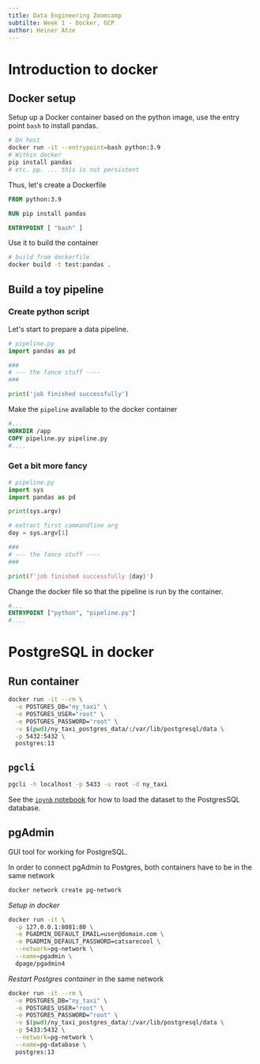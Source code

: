 ```yaml
---
title: Data Engineering Zoomcamp
subtilte: Week 1 - Docker, GCP
author: Heiner Atze
---
```


# Introduction to docker

## Docker setup

Setup up a Docker container based on the python image, use the entry point `bash` to install pandas.

``` bash
# On host
docker run -it --entrypoint=bash python:3.9
# Within docker
pip install pandas 
# etc. pp. ... this is not persistent
```

Thus, let's create a Dockerfile

``` dockerfile
FROM python:3.9

RUN pip install pandas

ENTRYPOINT [ "bash" ]
```

Use it to build the container

``` bash
# build from dockerfile
docker build -t test:pandas .
```

## Build a toy pipeline

### Create python script

Let's start to prepare a data pipeline.

``` python
# pipeline.py
import pandas as pd

###
# --- the fance stuff ----
###

print('job finished successfully')
```

Make the `pipeline` available to the docker container

``` dockerfile
#...
WORKDIR /app
COPY pipeline.py pipeline.py
#....
```

### Get a bit more fancy

``` python
# pipeline.py
import sys
import pandas as pd

print(sys.argv)

# extract first commandline arg
day = sys.argv[1]

###
# --- the fance stuff ----
###

print(f'job finished successfully {day}')
```

Change the docker file so that the pipeline is run by the container.

``` dockerfile
#...
ENTRYPOINT ["python", "pipeline.py"]
#....
```

# PostgreSQL in docker

## Run container

``` bash
docker run -it --rm \
  -e POSTGRES_DB="ny_taxi" \
  -e POSTGRES_USER="root" \
  -e POSTGRES_PASSWORD="root" \
  -v $(pwd)/ny_taxi_postgres_data/:/var/lib/postgresql/data \
  -p 5432:5432 \
  postgres:13
```

## `pgcli`

``` bash
pgcli -h localhost -p 5433 -u root -d ny_taxi
```

See the [`ipynb` notebook](./2_postgresql_docker/postgresql_pandas.ipynb) for how to load the dataset to the PostgresSQL database.

## pgAdmin

GUI tool for working for PostgreSQL.


In order to connect pgAdmin to Postgres, both containers have to be in the same network

``` bash
docker network create pg-network
```

*Setup in docker*

``` bash
docker run -it \
  -p 127.0.0.1:8081:80 \
  -e PGADMIN_DEFAULT_EMAIL=user@domain.com \
  -e PGADMIN_DEFAULT_PASSWORD=catsarecool \
  --network=pg-network \
  --name=pgadmin \
  dpage/pgadmin4
```

*Restart Postgres container* in the same network

``` bash
docker run -it --rm \
  -e POSTGRES_DB="ny_taxi" \
  -e POSTGRES_USER="root" \
  -e POSTGRES_PASSWORD="root" \
  -v $(pwd)/ny_taxi_postgres_data/:/var/lib/postgresql/data \
  -p 5433:5432 \
  --network=pg-network \
  --name=pg-database \
  postgres:13
```